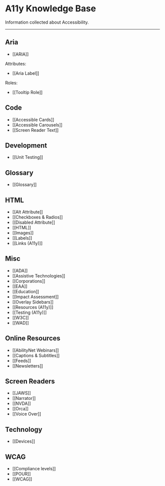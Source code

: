 # A11y Knowledge Base

Information collected about Accessibility.

---

## Aria

- [[ARIA]]

Attributes:
- [[Aria Label]]

Roles:
- [[Tooltip Role]]

## Code

- [[Accessible Cards]]
- [[Accessible Carousels]]
- [[Screen Reader Text]]

## Development

- [[Unit Testing]]

## Glossary

- [[Glossary]]

## HTML

- [[Alt Attribute]]
- [[Checkboxes & Radios]]
- [[Disabled Attribute]]
- [[HTML]]
- [[Images]]
- [[Labels]]
- [[Links (A11y)]]

## Misc

- [[ADA]]
- [[Assistive Technologies]]
- [[Corporations]]
- [[EAA]]
- [[Education]]
- [[Impact Assessment]]
- [[Overlay Sidebars]]
- [[Resources (A11y)]]
- [[Testing (A11y)]]
- [[W3C]]
- [[WAD]]

## Online Resources

- [[AbilityNet Webinars]]
- [[Captions & Subtitles]]
- [[Feeds]]
- [[Newsletters]]

## Screen Readers

- [[JAWS]]
- [[Narrator]]
- [[NVDA]]
- [[Orca]]
- [[Voice Over]] 

## Technology

- [[Devices]]

## WCAG

- [[Compliance levels]]
- [[POUR]]
- [[WCAG]]
